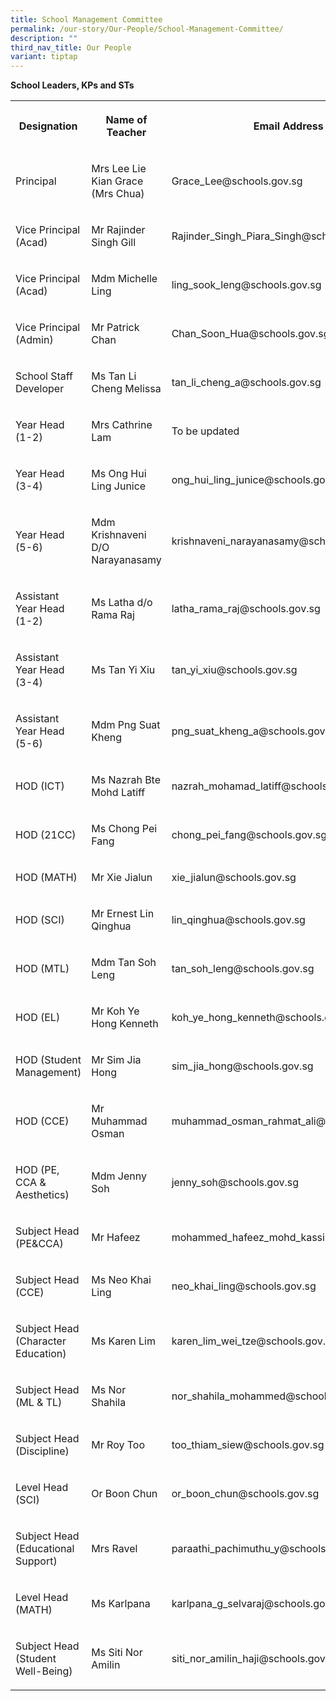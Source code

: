 ```yaml
---
title: School Management Committee
permalink: /our-story/Our-People/School-Management-Committee/
description: ""
third_nav_title: Our People
variant: tiptap
---
```

<p><strong>School Leaders, KPs and STs</strong>
</p>
<table style="minWidth: 75px">
<colgroup>
<col>
<col>
<col>
</colgroup>
<tbody>
<tr>
<th rowspan="1" colspan="1">
<p>Designation</p>
</th>
<th rowspan="1" colspan="1">
<p>Name of Teacher</p>
</th>
<th rowspan="1" colspan="1">
<p>Email Address</p>
</th>
</tr>
<tr>
<td rowspan="1" colspan="1">
<p>Principal</p>
</td>
<td rowspan="1" colspan="1">
<p>Mrs Lee Lie Kian Grace (Mrs Chua)</p>
</td>
<td rowspan="1" colspan="1">
<p>Grace_Lee@schools.gov.sg</p>
</td>
</tr>
<tr>
<td rowspan="1" colspan="1">
<p>Vice Principal (Acad)</p>
</td>
<td rowspan="1" colspan="1">
<p>Mr Rajinder Singh Gill</p>
</td>
<td rowspan="1" colspan="1">
<p>Rajinder_Singh_Piara_Singh@schools.gov.sg</p>
</td>
</tr>
<tr>
<td rowspan="1" colspan="1">
<p>Vice Principal (Acad)</p>
</td>
<td rowspan="1" colspan="1">
<p>Mdm Michelle Ling</p>
</td>
<td rowspan="1" colspan="1">
<p>ling_sook_leng@schools.gov.sg</p>
</td>
</tr>
<tr>
<td rowspan="1" colspan="1">
<p>Vice Principal (Admin)</p>
</td>
<td rowspan="1" colspan="1">
<p>Mr Patrick Chan</p>
</td>
<td rowspan="1" colspan="1">
<p>Chan_Soon_Hua@schools.gov.sg</p>
</td>
</tr>
<tr>
<td rowspan="1" colspan="1">
<p>School Staff Developer</p>
</td>
<td rowspan="1" colspan="1">
<p>Ms Tan Li Cheng Melissa</p>
</td>
<td rowspan="1" colspan="1">
<p>tan_li_cheng_a@schools.gov.sg</p>
</td>
</tr>
<tr>
<td rowspan="1" colspan="1">
<p>Year Head (1-2)</p>
</td>
<td rowspan="1" colspan="1">
<p>Mrs Cathrine Lam</p>
</td>
<td rowspan="1" colspan="1">
<p>To be updated</p>
</td>
</tr>
<tr>
<td rowspan="1" colspan="1">
<p>Year Head (3-4)</p>
</td>
<td rowspan="1" colspan="1">
<p>Ms Ong Hui Ling Junice</p>
</td>
<td rowspan="1" colspan="1">
<p>ong_hui_ling_junice@schools.gov.sg</p>
</td>
</tr>
<tr>
<td rowspan="1" colspan="1">
<p>Year Head (5-6)</p>
</td>
<td rowspan="1" colspan="1">
<p>Mdm Krishnaveni D/O Narayanasamy</p>
</td>
<td rowspan="1" colspan="1">
<p>krishnaveni_narayanasamy@schools.gov.sg</p>
</td>
</tr>
<tr>
<td rowspan="1" colspan="1">
<p>Assistant Year Head (1-2)</p>
</td>
<td rowspan="1" colspan="1">
<p>Ms Latha d/o Rama Raj</p>
</td>
<td rowspan="1" colspan="1">
<p>latha_rama_raj@schools.gov.sg</p>
</td>
</tr>
<tr>
<td rowspan="1" colspan="1">
<p>Assistant Year Head (3-4)</p>
</td>
<td rowspan="1" colspan="1">
<p>Ms Tan Yi Xiu</p>
</td>
<td rowspan="1" colspan="1">
<p>tan_yi_xiu@schools.gov.sg</p>
</td>
</tr>
<tr>
<td rowspan="1" colspan="1">
<p>Assistant Year Head (5-6)</p>
</td>
<td rowspan="1" colspan="1">
<p>Mdm Png Suat Kheng</p>
</td>
<td rowspan="1" colspan="1">
<p>png_suat_kheng_a@schools.gov.sg</p>
</td>
</tr>
<tr>
<td rowspan="1" colspan="1">
<p>HOD (ICT)</p>
</td>
<td rowspan="1" colspan="1">
<p>Ms Nazrah Bte Mohd Latiff</p>
</td>
<td rowspan="1" colspan="1">
<p>nazrah_mohamad_latiff@schools.gov.sg</p>
</td>
</tr>
<tr>
<td rowspan="1" colspan="1">
<p>HOD (21CC)</p>
</td>
<td rowspan="1" colspan="1">
<p>Ms Chong Pei Fang</p>
</td>
<td rowspan="1" colspan="1">
<p>chong_pei_fang@schools.gov.sg</p>
</td>
</tr>
<tr>
<td rowspan="1" colspan="1">
<p>HOD (MATH)</p>
</td>
<td rowspan="1" colspan="1">
<p>Mr Xie Jialun</p>
</td>
<td rowspan="1" colspan="1">
<p>xie_jialun@schools.gov.sg</p>
</td>
</tr>
<tr>
<td rowspan="1" colspan="1">
<p>HOD (SCI)</p>
</td>
<td rowspan="1" colspan="1">
<p>Mr Ernest Lin Qinghua</p>
</td>
<td rowspan="1" colspan="1">
<p>lin_qinghua@schools.gov.sg</p>
</td>
</tr>
<tr>
<td rowspan="1" colspan="1">
<p>HOD (MTL)</p>
</td>
<td rowspan="1" colspan="1">
<p>Mdm Tan Soh Leng</p>
</td>
<td rowspan="1" colspan="1">
<p>tan_soh_leng@schools.gov.sg</p>
</td>
</tr>
<tr>
<td rowspan="1" colspan="1">
<p>HOD (EL)</p>
</td>
<td rowspan="1" colspan="1">
<p>Mr Koh Ye Hong Kenneth</p>
</td>
<td rowspan="1" colspan="1">
<p>koh_ye_hong_kenneth@schools.gov.sg</p>
</td>
</tr>
<tr>
<td rowspan="1" colspan="1">
<p>HOD (Student Management)</p>
</td>
<td rowspan="1" colspan="1">
<p>Mr Sim Jia Hong</p>
</td>
<td rowspan="1" colspan="1">
<p>sim_jia_hong@schools.gov.sg</p>
</td>
</tr>
<tr>
<td rowspan="1" colspan="1">
<p>HOD (CCE)</p>
</td>
<td rowspan="1" colspan="1">
<p>Mr Muhammad Osman</p>
</td>
<td rowspan="1" colspan="1">
<p>muhammad_osman_rahmat_ali@schools.gov.sg</p>
</td>
</tr>
<tr>
<td rowspan="1" colspan="1">
<p>HOD (PE, CCA &amp; Aesthetics)</p>
</td>
<td rowspan="1" colspan="1">
<p>Mdm Jenny Soh</p>
</td>
<td rowspan="1" colspan="1">
<p>jenny_soh@schools.gov.sg</p>
</td>
</tr>
<tr>
<td rowspan="1" colspan="1">
<p>Subject Head (PE&amp;CCA)</p>
</td>
<td rowspan="1" colspan="1">
<p>Mr Hafeez</p>
</td>
<td rowspan="1" colspan="1">
<p>mohammed_hafeez_mohd_kassi@schools.gov.sg</p>
</td>
</tr>
<tr>
<td rowspan="1" colspan="1">
<p>Subject Head (CCE)</p>
</td>
<td rowspan="1" colspan="1">
<p>Ms Neo Khai Ling</p>
</td>
<td rowspan="1" colspan="1">
<p>neo_khai_ling@schools.gov.sg</p>
</td>
</tr>
<tr>
<td rowspan="1" colspan="1">
<p>Subject Head (Character Education)</p>
</td>
<td rowspan="1" colspan="1">
<p>Ms Karen Lim</p>
</td>
<td rowspan="1" colspan="1">
<p>karen_lim_wei_tze@schools.gov.sg</p>
</td>
</tr>
<tr>
<td rowspan="1" colspan="1">
<p>Subject Head (ML &amp; TL)</p>
</td>
<td rowspan="1" colspan="1">
<p>Ms Nor Shahila</p>
</td>
<td rowspan="1" colspan="1">
<p>nor_shahila_mohammed@schools.gov.sg</p>
</td>
</tr>
<tr>
<td rowspan="1" colspan="1">
<p>Subject Head (Discipline)</p>
</td>
<td rowspan="1" colspan="1">
<p>Mr Roy Too</p>
</td>
<td rowspan="1" colspan="1">
<p>too_thiam_siew@schools.gov.sg</p>
</td>
</tr>
<tr>
<td rowspan="1" colspan="1">
<p>Level Head (SCI)</p>
</td>
<td rowspan="1" colspan="1">
<p>Or Boon Chun</p>
</td>
<td rowspan="1" colspan="1">
<p>or_boon_chun@schools.gov.sg</p>
</td>
</tr>
<tr>
<td rowspan="1" colspan="1">
<p>Subject Head (Educational Support)</p>
</td>
<td rowspan="1" colspan="1">
<p>Mrs Ravel</p>
</td>
<td rowspan="1" colspan="1">
<p>paraathi_pachimuthu_y@schools.gov.sg</p>
</td>
</tr>
<tr>
<td rowspan="1" colspan="1">
<p>Level Head (MATH)</p>
</td>
<td rowspan="1" colspan="1">
<p>Ms Karlpana</p>
</td>
<td rowspan="1" colspan="1">
<p>karlpana_g_selvaraj@schools.gov.sg</p>
</td>
</tr>
<tr>
<td rowspan="1" colspan="1">
<p>Subject Head (Student Well-Being)</p>
</td>
<td rowspan="1" colspan="1">
<p>Ms Siti Nor Amilin</p>
</td>
<td rowspan="1" colspan="1">
<p>siti_nor_amilin_haji@schools.gov.sg</p>
</td>
</tr>
</tbody>
</table>
<p></p>